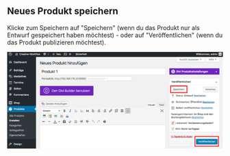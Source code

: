 ## Neues Produkt speichern

Klicke zum Speichern auf "Speichern" (wenn du das Produkt nur als Entwurf gespeichert haben möchtest) - oder auf "Veröffentlichen" (wenn du das Produkt publizieren möchtest).

![image](./assets/save.jpg)
